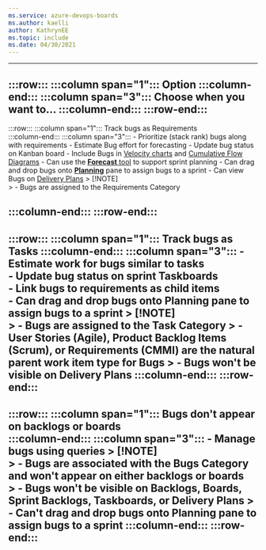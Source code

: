 ```yaml
---
ms.service: azure-devops-boards
ms.author: kaelli
author: KathrynEE
ms.topic: include
ms.date: 04/30/2021
---
```


---
:::row:::
   :::column span="1":::
      **Option** 
   :::column-end:::
   :::column span="3":::
      **Choose when you want to...**
   :::column-end:::
:::row-end:::
---
:::row:::
   :::column span="1":::
      Track bugs as Requirements  
   :::column-end:::
   :::column span="3":::
      - Prioritize (stack rank) bugs along with requirements 
      - Estimate Bug effort for forecasting 
      - Update bug status on Kanban board 
      - Include Bugs in [Velocity charts](../../report/dashboards/team-velocity.md) and [Cumulative Flow Diagrams](../../report/dashboards/cumulative-flow.md) 
      - Can use the [**Forecast** tool](../sprints/forecast.md) to support sprint planning
      - Can drag and drop bugs onto [**Planning**](../sprints/assign-work-sprint.md#assign-work-from-your-backlog-to-a-sprint) pane to assign bugs to a sprint 
      - Can view Bugs on [Delivery Plans](../plans/review-team-plans.md) 
      > [!NOTE]   
      > - Bugs are assigned to the Requirements Category 

   :::column-end:::
:::row-end:::
---
:::row:::
   :::column span="1":::
      Track bugs as Tasks 
   :::column-end:::
   :::column span="3":::
      - Estimate work for bugs similar to tasks  
      - Update bug status on sprint Taskboards  
      - Link bugs to requirements as child items  
      - Can drag and drop bugs onto Planning pane to assign bugs to a sprint 
      > [!NOTE]   
      > - Bugs are assigned to the Task Category
      > - User Stories (Agile), Product Backlog Items (Scrum), or Requirements (CMMI) are the natural parent work item type for Bugs 
      > - Bugs won't be visible on Delivery Plans 
   :::column-end:::
:::row-end:::
---
:::row:::
   :::column span="1":::
      Bugs don't appear on backlogs or boards  
   :::column-end:::
   :::column span="3":::
      - Manage bugs using queries 
      > [!NOTE]   
      > -  Bugs are associated with the Bugs Category and won't appear on either backlogs or boards  
      > - Bugs won't be visible on Backlogs, Boards, Sprint Backlogs, Taskboards, or Delivery Plans 
      > - Can't drag and drop bugs onto Planning pane to assign bugs to a sprint 
   :::column-end:::
:::row-end:::
---
